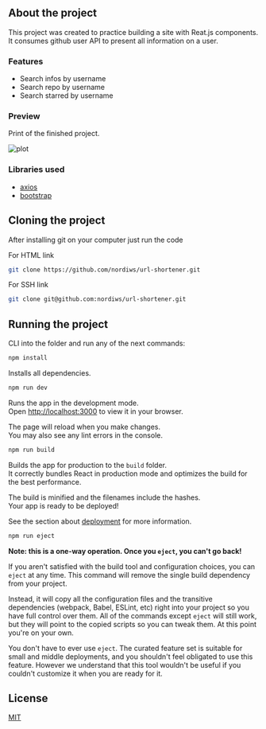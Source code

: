 ## About the project

This project was created to practice building a site with Reat.js components. It consumes github user API to present all information on a user.


### Features

- Search infos by username
- Search repo by username
- Search starred by username

### Preview

Print of the finished project.

![plot](./src/assets/img/screenshot.png)

### Libraries used

- [axios](https://www.npmjs.com/package/axios)
- [bootstrap](https://getbootstrap.com/)


## Cloning the project

After installing git on your computer just run the code

For HTML link
```bash
git clone https://github.com/nordiws/url-shortener.git
```

For SSH link

```bash
git clone git@github.com:nordiws/url-shortener.git
```


## Running the project

CLI into the folder and run any of the next commands:

```bash
npm install
```
Installs all dependencies.

```bash
npm run dev
```

Runs the app in the development mode.\
Open [http://localhost:3000](http://localhost:3000) to view it in your browser.

The page will reload when you make changes.\
You may also see any lint errors in the console.

```bash
npm run build
```

Builds the app for production to the `build` folder.\
It correctly bundles React in production mode and optimizes the build for the best performance.

The build is minified and the filenames include the hashes.\
Your app is ready to be deployed!

See the section about [deployment](https://facebook.github.io/create-react-app/docs/deployment) for more information.

```bash
npm run eject
```

**Note: this is a one-way operation. Once you `eject`, you can't go back!**

If you aren't satisfied with the build tool and configuration choices, you can `eject` at any time. This command will remove the single build dependency from your project.

Instead, it will copy all the configuration files and the transitive dependencies (webpack, Babel, ESLint, etc) right into your project so you have full control over them. All of the commands except `eject` will still work, but they will point to the copied scripts so you can tweak them. At this point you're on your own.

You don't have to ever use `eject`. The curated feature set is suitable for small and middle deployments, and you shouldn't feel obligated to use this feature. However we understand that this tool wouldn't be useful if you couldn't customize it when you are ready for it.

## License
[MIT](/LICENSE)